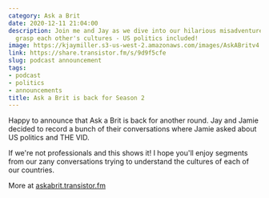 ```yaml
---
category: Ask a Brit
date: 2020-12-11 21:04:00
description: Join me and Jay as we dive into our hilarious misadventures trying to
  grasp each other's cultures - US politics included!
image: https://kjaymiller.s3-us-west-2.amazonaws.com/images/AskABritv4.png
link: https://share.transistor.fm/s/9d9f5cfe
slug: podcast announcement
tags:
- podcast
- politics
- announcements
title: Ask a Brit is back for Season 2
---
```


Happy to announce that Ask a Brit is back for another round. Jay and Jamie decided to record a bunch of their conversations where Jamie asked about US politics and THE VID.

If we're not professionals and this shows it! I hope you'll enjoy segments from our zany conversations trying to understand the cultures of each of our countries.

More at [askabrit.transistor.fm](https://askabrit.transistor.fm)
